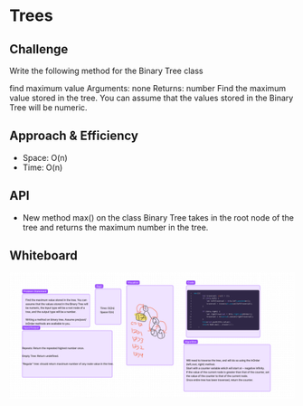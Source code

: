 # Trees
<!-- Short summary or background information -->

## Challenge
Write the following method for the Binary Tree class

find maximum value
Arguments: none
Returns: number
Find the maximum value stored in the tree. You can assume that the values stored in the Binary Tree will be numeric.



## Approach & Efficiency
- Space: O(n)
- Time: O(n)

## API
- New method max() on the class Binary Tree takes in the root node of the tree and returns the maximum number in the tree. 

## Whiteboard

![](./img/JimD%20CC16%20Whiteboard.PNG)
